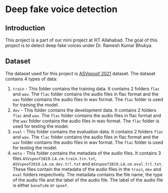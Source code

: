 # Deep fake voice detection

## Introduction
This project is a part of our mini project at IIIT Allahabad. The goal of this project is to detect deep fake voices under Dr. Ramesh Kumar Bhukya.


## Dataset
The dataset used for this project is [ASVspoof 2021](https://www.asvspoof.org/index2019.html) dataset. The dataset contains 4 types of data:
1. `train` - This folder contains the training data. It contains 2 folders `flac` and `wav`. The `flac` folder contains the audio files in flac format and the `wav` folder contains the audio files in wav format. The `flac` folder is used for training the model.
2. `dev` - This folder contains the development data. It contains 2 folders `flac` and `wav`. The `flac` folder contains the audio files in flac format and the `wav` folder contains the audio files in wav format. The `flac` folder is used for testing the model.
3. `eval` - This folder contains the evaluation data. It contains 2 folders `flac` and `wav`. The `flac` folder contains the audio files in flac format and the `wav` folder contains the audio files in wav format. The `flac` folder is used for testing the model.
4. `meta` - This folder contains the metadata of the audio files. It contains 3 files `ASVspoof2019.LA.cm.train.trn.txt`, `ASVspoof2019.LA.cm.dev.trl.txt` and `ASVspoof2019.LA.cm.eval.trl.txt`. These files contain the metadata of the audio files in the `train`, `dev` and `eval` folders respectively. The metadata contains the file name, the type of the audio file and the label of the audio file. The label of the audio file is either `bonafide` or `spoof`.

